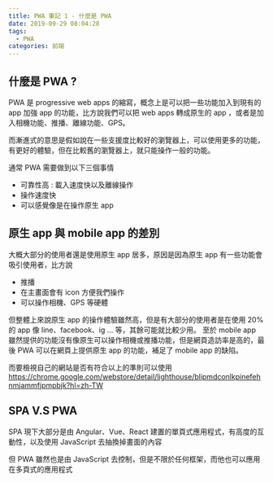 ```yaml
---
title: PWA 筆記 1 - 什麼是 PWA
date: 2019-09-29 08:04:28
tags:
  - PWA
categories: 前端
---
```


## 什麼是 PWA ? 
PWA 是 progressive web apps 的縮寫，概念上是可以把一些功能加入到現有的 app 加強 app 的功能，比方說我們可以把 web apps 轉成原生的 app ，或者是加入相機功能、推播、離線功能、GPS。

而漸進式的意思是假如說在一些支援度比較好的瀏覽器上，可以使用更多的功能，有更好的體驗，但在比較舊的瀏覽器上，就只能操作一般的功能。

通常 PWA 需要做到以下三個事情

* 可靠性高 : 載入速度快以及離線操作
* 操作速度快 
* 可以感覺像是在操作原生 app

## 原生 app 與 mobile app 的差別
大概大部分的使用者還是使用原生 app 居多，原因是因為原生 app 有一些功能會吸引使用者，比方說
* 推播
* 在主畫面會有 icon 方便我們操作
* 可以操作相機、GPS 等硬體

但整體上來說原生 app 的操作體驗雖然高，但是有大部分的使用者是在使用 20% 的 app 像 line、facebook、ig ... 等，其餘可能就比較少用。
至於 mobile app 雖然提供的功能沒有像原生可以操作相機或推播功能，但是網頁造訪率是高的，最後 PWA 可以在網頁上提供原生 app 的功能，補足了 mobile app 的缺陷。

而要檢視自己的網站是否有符合以上的準則可以使用 https://chrome.google.com/webstore/detail/lighthouse/blipmdconlkpinefehnmjammfjpmpbjk?hl=zh-TW 

## SPA V.S PWA
SPA 現下大部分是由 Angular、Vue、React 建置的單頁式應用程式，有高度的互動性，以及使用 JavaScript 去抽換掉畫面的內容

但 PWA 雖然也是由 JavaScript 去控制，但是不限於任何框架，而他也可以應用在多頁式的應用程式
